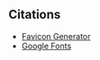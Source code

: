 ## Citations
* [Favicon Generator](https://favicon.io/)
* [Google Fonts](https://fonts.google.com/)
